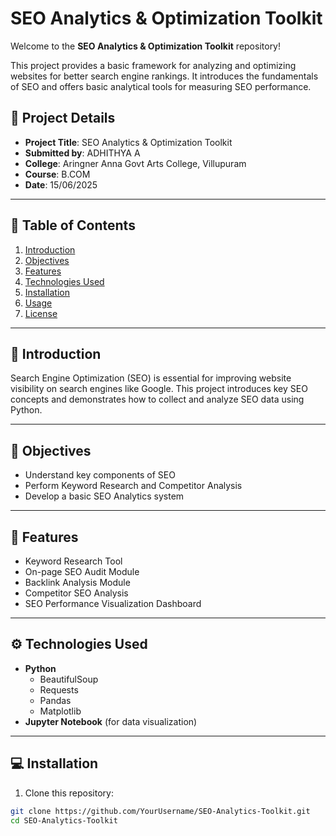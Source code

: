 # SEO Analytics & Optimization Toolkit

Welcome to the **SEO Analytics & Optimization Toolkit** repository!

This project provides a basic framework for analyzing and optimizing websites for better search engine rankings. It introduces the fundamentals of SEO and offers basic analytical tools for measuring SEO performance.

## 📌 Project Details

- **Project Title**: SEO Analytics & Optimization Toolkit
- **Submitted by**: ADHITHYA A
- **College**: Aringner Anna Govt Arts College, Villupuram
- **Course**: B.COM
- **Date**: 15/06/2025

---

## 📖 Table of Contents

1. [Introduction](#introduction)
2. [Objectives](#objectives)
3. [Features](#features)
4. [Technologies Used](#technologies-used)
5. [Installation](#installation)
6. [Usage](#usage)
7. [License](#license)

---

## 🔎 Introduction

Search Engine Optimization (SEO) is essential for improving website visibility on search engines like Google. This project introduces key SEO concepts and demonstrates how to collect and analyze SEO data using Python.

---

## 🎯 Objectives

- Understand key components of SEO
- Perform Keyword Research and Competitor Analysis
- Develop a basic SEO Analytics system

---

## 🚀 Features

- Keyword Research Tool
- On-page SEO Audit Module
- Backlink Analysis Module
- Competitor SEO Analysis
- SEO Performance Visualization Dashboard

---

## ⚙️ Technologies Used

- **Python**
  - BeautifulSoup
  - Requests
  - Pandas
  - Matplotlib
- **Jupyter Notebook** (for data visualization)

---

## 💻 Installation

1. Clone this repository:
```bash
git clone https://github.com/YourUsername/SEO-Analytics-Toolkit.git
cd SEO-Analytics-Toolkit
